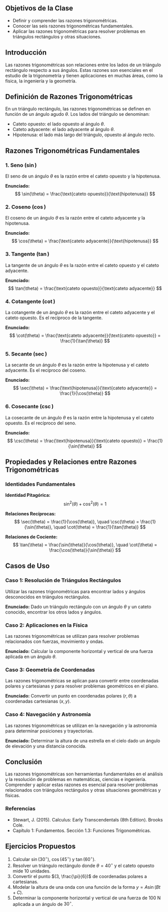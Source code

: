 
## Objetivos de la Clase
- Definir y comprender las razones trigonométricas.
- Conocer las seis razones trigonométricas fundamentales.
- Aplicar las razones trigonométricas para resolver problemas en triángulos rectángulos y otras situaciones.

## Introducción
Las razones trigonométricas son relaciones entre los lados de un triángulo rectángulo respecto a sus ángulos. Estas razones son esenciales en el estudio de la trigonometría y tienen aplicaciones en muchas áreas, como la física, la ingeniería y la geometría.

## Definición de Razones Trigonométricas

En un triángulo rectángulo, las razones trigonométricas se definen en función de un ángulo agudo $\theta$. Los lados del triángulo se denominan:
- Cateto opuesto: el lado opuesto al ángulo $\theta$.
- Cateto adyacente: el lado adyacente al ángulo $\theta$.
- Hipotenusa: el lado más largo del triángulo, opuesto al ángulo recto.

## Razones Trigonométricas Fundamentales

### 1. Seno ($\sin$)
El seno de un ángulo $\theta$ es la razón entre el cateto opuesto y la hipotenusa.

**Enunciado:**
$$
\sin(\theta) = \frac{\text{cateto opuesto}}{\text{hipotenusa}}
$$

### 2. Coseno ($\cos$)
El coseno de un ángulo $\theta$ es la razón entre el cateto adyacente y la hipotenusa.

**Enunciado:**
$$
\cos(\theta) = \frac{\text{cateto adyacente}}{\text{hipotenusa}}
$$

### 3. Tangente ($\tan$)
La tangente de un ángulo $\theta$ es la razón entre el cateto opuesto y el cateto adyacente.

**Enunciado:**
$$
\tan(\theta) = \frac{\text{cateto opuesto}}{\text{cateto adyacente}}
$$

### 4. Cotangente ($\cot$)
La cotangente de un ángulo $\theta$ es la razón entre el cateto adyacente y el cateto opuesto. Es el recíproco de la tangente.

**Enunciado:**
$$
\cot(\theta) = \frac{\text{cateto adyacente}}{\text{cateto opuesto}} = \frac{1}{\tan(\theta)}
$$

### 5. Secante ($\sec$)
La secante de un ángulo $\theta$ es la razón entre la hipotenusa y el cateto adyacente. Es el recíproco del coseno.

**Enunciado:**
$$
\sec(\theta) = \frac{\text{hipotenusa}}{\text{cateto adyacente}} = \frac{1}{\cos(\theta)}
$$

### 6. Cosecante ($\csc$)
La cosecante de un ángulo $\theta$ es la razón entre la hipotenusa y el cateto opuesto. Es el recíproco del seno.

**Enunciado:**
$$
\csc(\theta) = \frac{\text{hipotenusa}}{\text{cateto opuesto}} = \frac{1}{\sin(\theta)}
$$

## Propiedades y Relaciones entre Razones Trigonométricas

### Identidades Fundamentales

**Identidad Pitagórica:**
$$
\sin^2(\theta) + \cos^2(\theta) = 1
$$

**Relaciones Recíprocas:**
$$
\sec(\theta) = \frac{1}{\cos(\theta)}, \quad \csc(\theta) = \frac{1}{\sin(\theta)}, \quad \cot(\theta) = \frac{1}{\tan(\theta)}
$$

**Relaciones de Cociente:**
$$
\tan(\theta) = \frac{\sin(\theta)}{\cos(\theta)}, \quad \cot(\theta) = \frac{\cos(\theta)}{\sin(\theta)}
$$

## Casos de Uso

### Caso 1: Resolución de Triángulos Rectángulos
Utilizar las razones trigonométricas para encontrar lados y ángulos desconocidos en triángulos rectángulos.

**Enunciado:**
Dado un triángulo rectángulo con un ángulo $\theta$ y un cateto conocido, encontrar los otros lados y ángulos.

### Caso 2: Aplicaciones en la Física
Las razones trigonométricas se utilizan para resolver problemas relacionados con fuerzas, movimiento y ondas.

**Enunciado:**
Calcular la componente horizontal y vertical de una fuerza aplicada en un ángulo $\theta$.

### Caso 3: Geometría de Coordenadas
Las razones trigonométricas se aplican para convertir entre coordenadas polares y cartesianas y para resolver problemas geométricos en el plano.

**Enunciado:**
Convertir un punto en coordenadas polares $(r, \theta)$ a coordenadas cartesianas $(x, y)$.

### Caso 4: Navegación y Astronomía
Las razones trigonométricas se utilizan en la navegación y la astronomía para determinar posiciones y trayectorias.

**Enunciado:**
Determinar la altura de una estrella en el cielo dado un ángulo de elevación y una distancia conocida.

## Conclusión
Las razones trigonométricas son herramientas fundamentales en el análisis y la resolución de problemas en matemáticas, ciencias e ingeniería. Comprender y aplicar estas razones es esencial para resolver problemas relacionados con triángulos rectángulos y otras situaciones geométricas y físicas.

### Referencias
- Stewart, J. (2015). Calculus: Early Transcendentals (8th Edition). Brooks Cole.
- Capítulo 1: Fundamentos. Sección 1.3: Funciones Trigonométricas.

## Ejercicios Propuestos
1. Calcular $\sin(30^\circ)$, $\cos(45^\circ)$ y $\tan(60^\circ)$.
2. Resolver un triángulo rectángulo donde $\theta = 40^\circ$ y el cateto opuesto mide 10 unidades.
3. Convertir el punto $(3, \frac{\pi}{6})$ de coordenadas polares a cartesianas.
4. Modelar la altura de una onda con una función de la forma $y = A\sin(Bt + C)$.
5. Determinar la componente horizontal y vertical de una fuerza de 100 N aplicada a un ángulo de $30^\circ$.